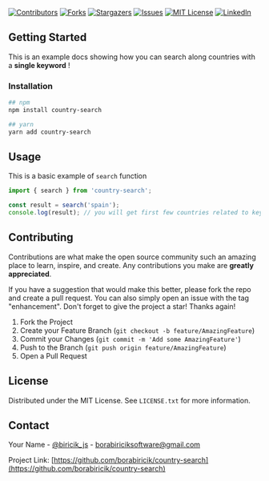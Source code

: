 <a name="readme-top"></a>

[![Contributors][contributors-shield]][contributors-url]
[![Forks][forks-shield]][forks-url]
[![Stargazers][stars-shield]][stars-url]
[![Issues][issues-shield]][issues-url]
[![MIT License][license-shield]][license-url]
[![LinkedIn][linkedin-shield]][linkedin-url]

<!-- GETTING STARTED -->

## Getting Started

This is an example docs showing how you can search along countries with a **single keyword** !

### Installation

```sh
## npm
npm install country-search

## yarn
yarn add country-search
```

<!-- USAGE EXAMPLES -->

## Usage

This is a basic example of `search` function

```javascript
import { search } from 'country-search';

const result = search('spain');
console.log(result); // you will get first few countries related to keyword
```

<!-- ROADMAP -->

<!-- ## Roadmap

- [x] Add Changelog
- [x] Add back to top links
- [ ] Add Additional Examples

See the [open issues](https://github.com/borabiricik/country-search/issues) for a full list of proposed features (and known issues).

<p align="right">(<a href="#readme-top">back to top</a>)</p> -->

<!-- CONTRIBUTING -->

## Contributing

Contributions are what make the open source community such an amazing place to learn, inspire, and create. Any contributions you make are **greatly appreciated**.

If you have a suggestion that would make this better, please fork the repo and create a pull request. You can also simply open an issue with the tag "enhancement".
Don't forget to give the project a star! Thanks again!

1. Fork the Project
2. Create your Feature Branch (`git checkout -b feature/AmazingFeature`)
3. Commit your Changes (`git commit -m 'Add some AmazingFeature'`)
4. Push to the Branch (`git push origin feature/AmazingFeature`)
5. Open a Pull Request

<!-- LICENSE -->

## License

Distributed under the MIT License. See `LICENSE.txt` for more information.

<!-- CONTACT -->

## Contact

Your Name - [@biricik_js](https://twitter.com/biricik_js) - borabiriciksoftware@gmail.com

Project Link: [https://github.com/borabiricik/country-search](https://github.com/borabiricik/country-search)

[contributors-shield]: https://img.shields.io/github/contributors/othneildrew/Best-README-Template.svg?style=for-the-badge
[contributors-url]: https://github.com/borabiricik/country-search/graphs/contributors
[forks-shield]: https://img.shields.io/github/forks/othneildrew/Best-README-Template.svg?style=for-the-badge
[forks-url]: https://github.com/borabiricik/country-search/network/members
[stars-shield]: https://img.shields.io/github/stars/othneildrew/Best-README-Template.svg?style=for-the-badge
[stars-url]: https://github.com/borabiricik/country-search/stargazers
[issues-shield]: https://img.shields.io/github/issues/othneildrew/Best-README-Template.svg?style=for-the-badge
[issues-url]: https://github.com/borabiricik/country-search/issues
[license-shield]: https://img.shields.io/github/license/othneildrew/Best-README-Template.svg?style=for-the-badge
[license-url]: https://github.com/borabiricik/country-search/blob/master/LICENSE.txt
[linkedin-shield]: https://img.shields.io/badge/-LinkedIn-black.svg?style=for-the-badge&logo=linkedin&colorB=555
[linkedin-url]: https://www.linkedin.com/in/bora-biricik/
